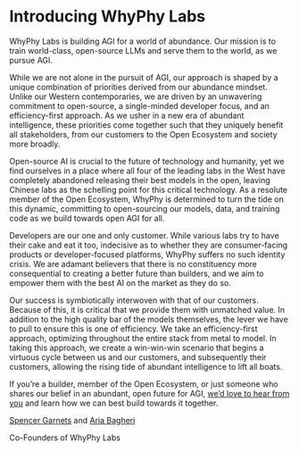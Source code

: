 # Introducing WhyPhy Labs

WhyPhy Labs is building AGI for a world of abundance. Our mission is to train world-class, open-source LLMs and serve them to the world, as we pursue AGI. 

While we are not alone in the pursuit of AGI, our approach is shaped by a unique combination of priorities derived from our abundance mindset. Unlike our Western contemporaries, we are driven by an unwavering commitment to open-source, a single-minded developer focus, and an efficiency-first approach. As we usher in a new era of abundant intelligence, these priorities come together such that they uniquely benefit all stakeholders, from our customers to the Open Ecosystem and society more broadly.

Open-source AI is crucial to the future of technology and humanity, yet we find ourselves in a place where all four of the leading labs in the West have completely abandoned releasing their best models in the open, leaving Chinese labs as the schelling point for this critical technology. As a resolute member of the Open Ecosystem, WhyPhy is determined to turn the tide on this dynamic, committing to open-sourcing our models, data, and training code as we build towards open AGI for all.

Developers are our one and only customer. While various labs try to have their cake and eat it too, indecisive as to whether they are consumer-facing products or developer-focused platforms, WhyPhy suffers no such identity crisis. We are adamant believers that there is no constituency more consequential to creating a better future than builders, and we aim to empower them with the best AI on the market as they do so.

Our success is symbiotically interwoven with that of our customers. Because of this, it is critical that we provide them with unmatched value. In addition to the high quality bar of the models themselves, the lever we have to pull to ensure this is one of efficiency. We take an efficiency-first approach, optimizing throughout the entire stack from metal to model. In taking this approach, we create a win-win-win scenario that begins a virtuous cycle between us and our customers, and subsequently their customers, allowing the rising tide of abundant intelligence to lift all boats.

If you’re a builder, member of the Open Ecosystem, or just someone who shares our belief in an abundant, open future for AGI, <a href="https://whyphy.ai/contact">we’d love to hear from you</a> and learn how we can best build towards it together.

<a href="https://x.com/Big_Uppy">Spencer Garnets</a> and <a href="https://x.com/xsudoer">Aria Bagheri</a>

Co-Founders of WhyPhy Labs
